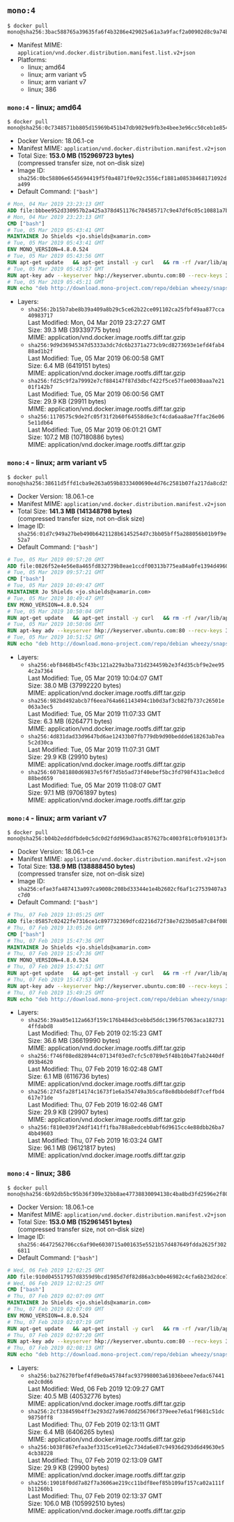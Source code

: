 ## `mono:4`

```console
$ docker pull mono@sha256:3bac588765a39635fa6f4b3286e429025a61a3a9facf2a00902d8c9a74b016a6
```

-	Manifest MIME: `application/vnd.docker.distribution.manifest.list.v2+json`
-	Platforms:
	-	linux; amd64
	-	linux; arm variant v5
	-	linux; arm variant v7
	-	linux; 386

### `mono:4` - linux; amd64

```console
$ docker pull mono@sha256:0c7348571bb805d15969b451b47db9029e9fb3e4bee3e96cc50ceb1e85446e71
```

-	Docker Version: 18.06.1-ce
-	Manifest MIME: `application/vnd.docker.distribution.manifest.v2+json`
-	Total Size: **153.0 MB (152969723 bytes)**  
	(compressed transfer size, not on-disk size)
-	Image ID: `sha256:0bc58806e6545694419f5f0a4871f0e92c3556cf1881a08538468171092da499`
-	Default Command: `["bash"]`

```dockerfile
# Mon, 04 Mar 2019 23:23:13 GMT
ADD file:bbbee952d330957b2a425a378d451176c784585717c9e47df6c05c10881a7b3c in / 
# Mon, 04 Mar 2019 23:23:13 GMT
CMD ["bash"]
# Tue, 05 Mar 2019 05:43:41 GMT
MAINTAINER Jo Shields <jo.shields@xamarin.com>
# Tue, 05 Mar 2019 05:43:41 GMT
ENV MONO_VERSION=4.8.0.524
# Tue, 05 Mar 2019 05:43:56 GMT
RUN apt-get update   && apt-get install -y curl   && rm -rf /var/lib/apt/lists/*
# Tue, 05 Mar 2019 05:43:57 GMT
RUN apt-key adv --keyserver hkp://keyserver.ubuntu.com:80 --recv-keys 3FA7E0328081BFF6A14DA29AA6A19B38D3D831EF
# Tue, 05 Mar 2019 05:45:11 GMT
RUN echo "deb http://download.mono-project.com/repo/debian wheezy/snapshots/$MONO_VERSION main" > /etc/apt/sources.list.d/mono-xamarin.list   && apt-get update   && apt-get install -y binutils mono-devel ca-certificates-mono fsharp mono-vbnc nuget referenceassemblies-pcl   && rm -rf /var/lib/apt/lists/* /tmp/*
```

-	Layers:
	-	`sha256:2b15b7abe8b39a409a8b29c5ce62b22ce091102ca25fbf49aa877cca40983717`  
		Last Modified: Mon, 04 Mar 2019 23:27:27 GMT  
		Size: 39.3 MB (39339775 bytes)  
		MIME: application/vnd.docker.image.rootfs.diff.tar.gzip
	-	`sha256:9d9d36945347d5333a3dc7dc6b2371a273cb9cd8273693e1efd4fab488ad1b2f`  
		Last Modified: Tue, 05 Mar 2019 06:00:58 GMT  
		Size: 6.4 MB (6419151 bytes)  
		MIME: application/vnd.docker.image.rootfs.diff.tar.gzip
	-	`sha256:fd25c9f2a79992e7cf884147f87d3dbcf422f5ce57fae0030aaa7e2101f142b7`  
		Last Modified: Tue, 05 Mar 2019 06:00:56 GMT  
		Size: 29.9 KB (29911 bytes)  
		MIME: application/vnd.docker.image.rootfs.diff.tar.gzip
	-	`sha256:1170575c9de2fc05f31f2b60f64558d6e3cf4cda6aa8ae7ffac26e065e11db64`  
		Last Modified: Tue, 05 Mar 2019 06:01:21 GMT  
		Size: 107.2 MB (107180886 bytes)  
		MIME: application/vnd.docker.image.rootfs.diff.tar.gzip

### `mono:4` - linux; arm variant v5

```console
$ docker pull mono@sha256:38611d5ffd1cba9e263a059b8333400690e4d76c2581b07fa217da8cd259d8c5
```

-	Docker Version: 18.06.1-ce
-	Manifest MIME: `application/vnd.docker.distribution.manifest.v2+json`
-	Total Size: **141.3 MB (141348798 bytes)**  
	(compressed transfer size, not on-disk size)
-	Image ID: `sha256:01d7c949a27beb490b6421128b6145254d7c3bb05bff5a288056b01b9f9e52a7`
-	Default Command: `["bash"]`

```dockerfile
# Tue, 05 Mar 2019 09:57:20 GMT
ADD file:0826f52e4e56e8a465fd832739b8eae1ccdf00313b775ea84a0fe1394d496009 in / 
# Tue, 05 Mar 2019 09:57:21 GMT
CMD ["bash"]
# Tue, 05 Mar 2019 10:49:47 GMT
MAINTAINER Jo Shields <jo.shields@xamarin.com>
# Tue, 05 Mar 2019 10:49:47 GMT
ENV MONO_VERSION=4.8.0.524
# Tue, 05 Mar 2019 10:50:04 GMT
RUN apt-get update   && apt-get install -y curl   && rm -rf /var/lib/apt/lists/*
# Tue, 05 Mar 2019 10:50:06 GMT
RUN apt-key adv --keyserver hkp://keyserver.ubuntu.com:80 --recv-keys 3FA7E0328081BFF6A14DA29AA6A19B38D3D831EF
# Tue, 05 Mar 2019 10:51:52 GMT
RUN echo "deb http://download.mono-project.com/repo/debian wheezy/snapshots/$MONO_VERSION main" > /etc/apt/sources.list.d/mono-xamarin.list   && apt-get update   && apt-get install -y binutils mono-devel ca-certificates-mono fsharp mono-vbnc nuget referenceassemblies-pcl   && rm -rf /var/lib/apt/lists/* /tmp/*
```

-	Layers:
	-	`sha256:ebf8468b45cf43bc121a229a3ba731d234459b2e3f4d35cbf9e2ee954c2a7364`  
		Last Modified: Tue, 05 Mar 2019 10:04:07 GMT  
		Size: 38.0 MB (37992220 bytes)  
		MIME: application/vnd.docker.image.rootfs.diff.tar.gzip
	-	`sha256:982bd492abcb7f6eea764a661143494c1b0d3af3cb82fb737c26501e063a3ec5`  
		Last Modified: Tue, 05 Mar 2019 11:07:33 GMT  
		Size: 6.3 MB (6264771 bytes)  
		MIME: application/vnd.docker.image.rootfs.diff.tar.gzip
	-	`sha256:4d831dad33d9647bd6ae12433b07fb779db9d90beddde618263ab7ea5c2d30ca`  
		Last Modified: Tue, 05 Mar 2019 11:07:31 GMT  
		Size: 29.9 KB (29910 bytes)  
		MIME: application/vnd.docker.image.rootfs.diff.tar.gzip
	-	`sha256:607b81880d69837e5f6f7d5b5ad73f40ebef5bc3fd798f431ac3e8cd88bed659`  
		Last Modified: Tue, 05 Mar 2019 11:08:07 GMT  
		Size: 97.1 MB (97061897 bytes)  
		MIME: application/vnd.docker.image.rootfs.diff.tar.gzip

### `mono:4` - linux; arm variant v7

```console
$ docker pull mono@sha256:b04b2edddfbde0c5dc0d2fdd969d3aac857627bc4003f81c0fb91013f3c8fe86
```

-	Docker Version: 18.06.1-ce
-	Manifest MIME: `application/vnd.docker.distribution.manifest.v2+json`
-	Total Size: **138.9 MB (138888450 bytes)**  
	(compressed transfer size, not on-disk size)
-	Image ID: `sha256:efae3fa487413a097ca9008c208bd33344e1e4b2602cf6af1c27539407a3c7d0`
-	Default Command: `["bash"]`

```dockerfile
# Thu, 07 Feb 2019 13:05:25 GMT
ADD file:05857c02422fe7316ce1c897732369dfcd2216d72f38e7d23b05a87c84f00bda in / 
# Thu, 07 Feb 2019 13:05:26 GMT
CMD ["bash"]
# Thu, 07 Feb 2019 15:47:36 GMT
MAINTAINER Jo Shields <jo.shields@xamarin.com>
# Thu, 07 Feb 2019 15:47:36 GMT
ENV MONO_VERSION=4.8.0.524
# Thu, 07 Feb 2019 15:47:51 GMT
RUN apt-get update   && apt-get install -y curl   && rm -rf /var/lib/apt/lists/*
# Thu, 07 Feb 2019 15:47:53 GMT
RUN apt-key adv --keyserver hkp://keyserver.ubuntu.com:80 --recv-keys 3FA7E0328081BFF6A14DA29AA6A19B38D3D831EF
# Thu, 07 Feb 2019 15:49:25 GMT
RUN echo "deb http://download.mono-project.com/repo/debian wheezy/snapshots/$MONO_VERSION main" > /etc/apt/sources.list.d/mono-xamarin.list   && apt-get update   && apt-get install -y binutils mono-devel ca-certificates-mono fsharp mono-vbnc nuget referenceassemblies-pcl   && rm -rf /var/lib/apt/lists/* /tmp/*
```

-	Layers:
	-	`sha256:39aa05e112a663f159c176b484d3cebbd5ddc1396f57063aca1827314ffdabd8`  
		Last Modified: Thu, 07 Feb 2019 02:15:23 GMT  
		Size: 36.6 MB (36619990 bytes)  
		MIME: application/vnd.docker.image.rootfs.diff.tar.gzip
	-	`sha256:f746f08ed828944c07134f03ed7cfc5c0789e5f48b10b47fab2440df093b4620`  
		Last Modified: Thu, 07 Feb 2019 16:02:48 GMT  
		Size: 6.1 MB (6116736 bytes)  
		MIME: application/vnd.docker.image.rootfs.diff.tar.gzip
	-	`sha256:2745fa28f14174c1673f1e6a354749a3b5caf8e8dbbde8df7ceffbd4617e71de`  
		Last Modified: Thu, 07 Feb 2019 16:02:46 GMT  
		Size: 29.9 KB (29907 bytes)  
		MIME: application/vnd.docker.image.rootfs.diff.tar.gzip
	-	`sha256:f810e039f24df141ff1fba788a8edceb0abf6d9615cc4e88dbb26ba74bb49603`  
		Last Modified: Thu, 07 Feb 2019 16:03:24 GMT  
		Size: 96.1 MB (96121817 bytes)  
		MIME: application/vnd.docker.image.rootfs.diff.tar.gzip

### `mono:4` - linux; 386

```console
$ docker pull mono@sha256:6b92db5bc95b36f309e32bb8ae47738830094138c4ba8bd3fd2596e2f8007691
```

-	Docker Version: 18.06.1-ce
-	Manifest MIME: `application/vnd.docker.distribution.manifest.v2+json`
-	Total Size: **153.0 MB (152961451 bytes)**  
	(compressed transfer size, not on-disk size)
-	Image ID: `sha256:46472562706cc6af90e6030715a001635e5521b57d487649fdda2625f3026811`
-	Default Command: `["bash"]`

```dockerfile
# Wed, 06 Feb 2019 12:02:25 GMT
ADD file:910d045517957d8359d9bcd1985d7df82d86a3cb0e46982c4cfa6b23d2dce71a in / 
# Wed, 06 Feb 2019 12:02:25 GMT
CMD ["bash"]
# Thu, 07 Feb 2019 02:07:09 GMT
MAINTAINER Jo Shields <jo.shields@xamarin.com>
# Thu, 07 Feb 2019 02:07:09 GMT
ENV MONO_VERSION=4.8.0.524
# Thu, 07 Feb 2019 02:07:19 GMT
RUN apt-get update   && apt-get install -y curl   && rm -rf /var/lib/apt/lists/*
# Thu, 07 Feb 2019 02:07:20 GMT
RUN apt-key adv --keyserver hkp://keyserver.ubuntu.com:80 --recv-keys 3FA7E0328081BFF6A14DA29AA6A19B38D3D831EF
# Thu, 07 Feb 2019 02:08:13 GMT
RUN echo "deb http://download.mono-project.com/repo/debian wheezy/snapshots/$MONO_VERSION main" > /etc/apt/sources.list.d/mono-xamarin.list   && apt-get update   && apt-get install -y binutils mono-devel ca-certificates-mono fsharp mono-vbnc nuget referenceassemblies-pcl   && rm -rf /var/lib/apt/lists/* /tmp/*
```

-	Layers:
	-	`sha256:ba276270fbef4fd9e0a45784fac937998003a61036beee7edac67441ee2c0d66`  
		Last Modified: Wed, 06 Feb 2019 12:09:27 GMT  
		Size: 40.5 MB (40532776 bytes)  
		MIME: application/vnd.docker.image.rootfs.diff.tar.gzip
	-	`sha256:2cf338459b4ff3e293d27a967ddd256706f379eee7e6a1f9681c51dc98750ff8`  
		Last Modified: Thu, 07 Feb 2019 02:13:11 GMT  
		Size: 6.4 MB (6406265 bytes)  
		MIME: application/vnd.docker.image.rootfs.diff.tar.gzip
	-	`sha256:b038f867efaa3ef3315ce91e62c734da6e87c94936d293d6d49630e54cb38228`  
		Last Modified: Thu, 07 Feb 2019 02:13:09 GMT  
		Size: 29.9 KB (29900 bytes)  
		MIME: application/vnd.docker.image.rootfs.diff.tar.gzip
	-	`sha256:19018f0dd7a82f7a3606ae219cc11bdf8eef85b109af157ca02a111fb11260b1`  
		Last Modified: Thu, 07 Feb 2019 02:13:37 GMT  
		Size: 106.0 MB (105992510 bytes)  
		MIME: application/vnd.docker.image.rootfs.diff.tar.gzip
